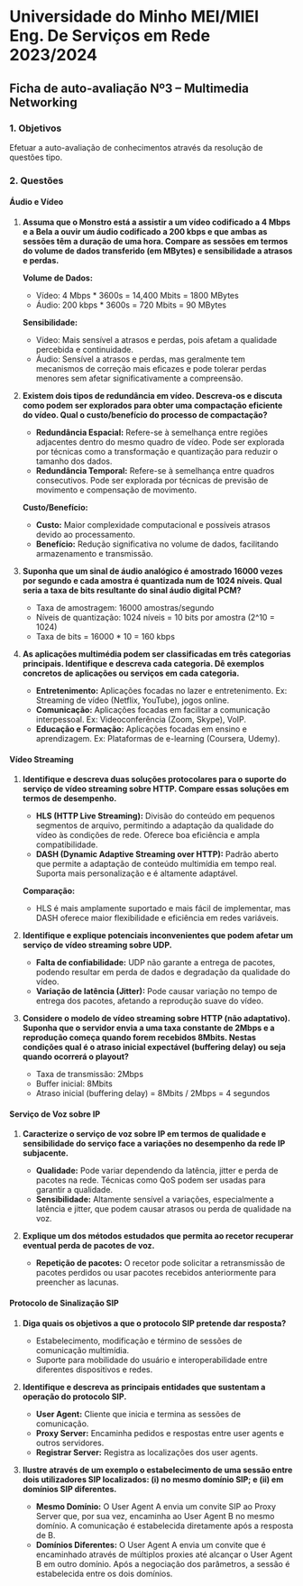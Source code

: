 # Universidade do Minho MEI/MIEI Eng. De Serviços em Rede 2023/2024

## Ficha de auto-avaliação Nº3 – Multimedia Networking

### 1. Objetivos

Efetuar a auto-avaliação de conhecimentos através da resolução de questões tipo.

### 2. Questões

#### Áudio e Vídeo

1. **Assuma que o Monstro está a assistir a um vídeo codificado a 4 Mbps e a Bela a ouvir um áudio codificado a 200 kbps e que ambas as sessões têm a duração de uma hora. Compare as sessões em termos do volume de dados transferido (em MBytes) e sensibilidade a atrasos e perdas.**

   **Volume de Dados:**
   - Vídeo: 4 Mbps * 3600s = 14,400 Mbits = 1800 MBytes
   - Áudio: 200 kbps * 3600s = 720 Mbits = 90 MBytes
   
   **Sensibilidade:**
   - Vídeo: Mais sensível a atrasos e perdas, pois afetam a qualidade percebida e continuidade.
   - Áudio: Sensível a atrasos e perdas, mas geralmente tem mecanismos de correção mais eficazes e pode tolerar perdas menores sem afetar significativamente a compreensão.

2. **Existem dois tipos de redundância em vídeo. Descreva-os e discuta como podem ser explorados para obter uma compactação eficiente do vídeo. Qual o custo/benefício do processo de compactação?**

   - **Redundância Espacial:** Refere-se à semelhança entre regiões adjacentes dentro do mesmo quadro de vídeo. Pode ser explorada por técnicas como a transformação e quantização para reduzir o tamanho dos dados.
   - **Redundância Temporal:** Refere-se à semelhança entre quadros consecutivos. Pode ser explorada por técnicas de previsão de movimento e compensação de movimento.
   
   **Custo/Benefício:**
   - **Custo:** Maior complexidade computacional e possíveis atrasos devido ao processamento.
   - **Benefício:** Redução significativa no volume de dados, facilitando armazenamento e transmissão.

3. **Suponha que um sinal de áudio analógico é amostrado 16000 vezes por segundo e cada amostra é quantizada num de 1024 níveis. Qual seria a taxa de bits resultante do sinal áudio digital PCM?**

   - Taxa de amostragem: 16000 amostras/segundo
   - Níveis de quantização: 1024 níveis = 10 bits por amostra (2^10 = 1024)
   - Taxa de bits = 16000 * 10 = 160 kbps

4. **As aplicações multimédia podem ser classificadas em três categorias principais. Identifique e descreva cada categoria. Dê exemplos concretos de aplicações ou serviços em cada categoria.**

   - **Entretenimento:** Aplicações focadas no lazer e entretenimento. Ex: Streaming de vídeo (Netflix, YouTube), jogos online.
   - **Comunicação:** Aplicações focadas em facilitar a comunicação interpessoal. Ex: Videoconferência (Zoom, Skype), VoIP.
   - **Educação e Formação:** Aplicações focadas em ensino e aprendizagem. Ex: Plataformas de e-learning (Coursera, Udemy).

#### Vídeo Streaming

1. **Identifique e descreva duas soluções protocolares para o suporte do serviço de vídeo streaming sobre HTTP. Compare essas soluções em termos de desempenho.**

   - **HLS (HTTP Live Streaming):** Divisão do conteúdo em pequenos segmentos de arquivo, permitindo a adaptação da qualidade do vídeo às condições de rede. Oferece boa eficiência e ampla compatibilidade.
   - **DASH (Dynamic Adaptive Streaming over HTTP):** Padrão aberto que permite a adaptação de conteúdo multimídia em tempo real. Suporta mais personalização e é altamente adaptável.
   
   **Comparação:**
   - HLS é mais amplamente suportado e mais fácil de implementar, mas DASH oferece maior flexibilidade e eficiência em redes variáveis.

2. **Identifique e explique potenciais inconvenientes que podem afetar um serviço de vídeo streaming sobre UDP.**

   - **Falta de confiabilidade:** UDP não garante a entrega de pacotes, podendo resultar em perda de dados e degradação da qualidade do vídeo.
   - **Variação de latência (Jitter):** Pode causar variação no tempo de entrega dos pacotes, afetando a reprodução suave do vídeo.

3. **Considere o modelo de vídeo streaming sobre HTTP (não adaptativo). Suponha que o servidor envia a uma taxa constante de 2Mbps e a reprodução começa quando forem recebidos 8Mbits. Nestas condições qual é o atraso inicial expectável (buffering delay) ou seja quando ocorrerá o playout?**

   - Taxa de transmissão: 2Mbps
   - Buffer inicial: 8Mbits
   - Atraso inicial (buffering delay) = 8Mbits / 2Mbps = 4 segundos

#### Serviço de Voz sobre IP

1. **Caracterize o serviço de voz sobre IP em termos de qualidade e sensibilidade do serviço face a variações no desempenho da rede IP subjacente.**

   - **Qualidade:** Pode variar dependendo da latência, jitter e perda de pacotes na rede. Técnicas como QoS podem ser usadas para garantir a qualidade.
   - **Sensibilidade:** Altamente sensível a variações, especialmente a latência e jitter, que podem causar atrasos ou perda de qualidade na voz.

2. **Explique um dos métodos estudados que permita ao recetor recuperar eventual perda de pacotes de voz.**

   - **Repetição de pacotes:** O recetor pode solicitar a retransmissão de pacotes perdidos ou usar pacotes recebidos anteriormente para preencher as lacunas.

#### Protocolo de Sinalização SIP

1. **Diga quais os objetivos a que o protocolo SIP pretende dar resposta?**

   - Estabelecimento, modificação e término de sessões de comunicação multimídia.
   - Suporte para mobilidade do usuário e interoperabilidade entre diferentes dispositivos e redes.

2. **Identifique e descreva as principais entidades que sustentam a operação do protocolo SIP.**

   - **User Agent:** Cliente que inicia e termina as sessões de comunicação.
   - **Proxy Server:** Encaminha pedidos e respostas entre user agents e outros servidores.
   - **Registrar Server:** Registra as localizações dos user agents.

3. **Ilustre através de um exemplo o estabelecimento de uma sessão entre dois utilizadores SIP localizados: (i) no mesmo domínio SIP; e (ii) em domínios SIP diferentes.**

   - **Mesmo Domínio:** O User Agent A envia um convite SIP ao Proxy Server que, por sua vez, encaminha ao User Agent B no mesmo domínio. A comunicação é estabelecida diretamente após a resposta de B.
   - **Domínios Diferentes:** O User Agent A envia um convite que é encaminhado através de múltiplos proxies até alcançar o User Agent B em outro domínio. Após a negociação dos parâmetros, a sessão é estabelecida entre os dois domínios.
